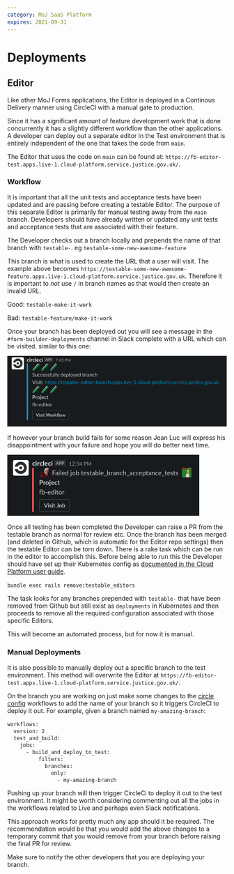 ```yaml
---
category: MoJ SaaS Platform
expires: 2021-09-31
---
```


# Deployments

## Editor

Like other MoJ Forms applications, the Editor is deployed in a Continous Delivery manner using CircleCI with a manual gate to production.

Since it has a significant amount of feature development work that is done concurrently it has a slightly different workflow than the other applications. A developer can deploy out a separate editor in the Test environment that is entirely independent of the one that takes the code from `main`.

The Editor that uses the code on `main` can be found at: `https://fb-editor-test.apps.live-1.cloud-platform.service.justice.gov.uk/`.

### Workflow

It is important that all the unit tests and acceptance tests have been updated and are passing before creating a testable Editor. The purpose of this separate Editor is primarily for manual testing away from the `main` branch. Developers should have already written or updated any unit tests and acceptance tests that are associated with their feature.

The Developer checks out a branch locally and prepends the name of that branch with `testable-`. eg `testable-some-new-awesome-feature`

This branch is what is used to create the URL that a user will visit. The example above becomes `https://testable-some-new-awesome-feature.apps.live-1.cloud-platform.service.justice.gov.uk`. Therefore it is important to _not_ use `/` in branch names as that would then create an invalid URL.

Good: `testable-make-it-work`

Bad: `testable-feature/make-it-work`

Once your branch has been deployed out you will see a message in the `#form-builder-deployments` channel in Slack complete with a URL which can be visited. similar to this one:

![testable editor slack message](/images/testable_editor_success.png)

If however your branch build fails for some reason Jean Luc will express his disappointment with your failure and hope you will do better next time.

![build failure slack message](/images/build_failure.png)

Once all testing has been completed the Developer can raise a PR from the testable branch as normal for review etc. Once the branch has been merged (and deleted in Github, which is automatic for the Editor repo settings) then the testable Editor can be torn down. There is a rake task which can be run in the editor to accomplish this. Before being able to run this the Developer should have set up their Kubernetes config as [documented in the Cloud Platform user guide](https://user-guide.cloud-platform.service.justice.gov.uk/documentation/getting-started/kubectl-config.html#how-to-use-kubectl-to-connect-to-the-cluster).

`bundle exec rails remove:testable_editors`

The task looks for any branches prepended with `testable-` that have been removed from Github but still exist as `deployments` in Kubernetes and then proceeds to remove all the required configuration associated with those specific Editors.

This will become an automated process, but for now it is manual.

### Manual Deployments

It is also possible to manually deploy out a specific branch to the test environment. This method will overwrite the Editor at `https://fb-editor-test.apps.live-1.cloud-platform.service.justice.gov.uk/`.

On the branch you are working on just make some changes to the [circle config](https://github.com/ministryofjustice/fb-editor/blob/main/.circleci/config.yml#L227) workflows to add the name of your branch so it triggers CircleCI to deploy it out. For example, given a branch named `my-amazing-branch`:

```
workflows:
  version: 2
  test_and_build:
    jobs:
      - build_and_deploy_to_test:
          filters:
            branches:
              only:
                - my-amazing-branch
```

Pushing up your branch will then trigger CircleCi to deploy it out to the test environment. It might be worth considering commenting out all the jobs in the workflows related to Live and perhaps even Slack notifications.

This approach works for pretty much any app should it be required. The recommendation would be that you would add the above changes to a temporary commit that you would remove from your branch before raising the final PR for review.

Make sure to notify the other developers that you are deploying your branch.
